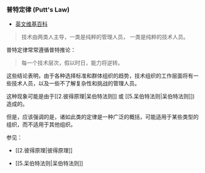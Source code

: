 ### 普特定律 (Putt's Law)

-   [英文维基百科](https://en.wikipedia.org/wiki/Putt%27s_Law_and_the_Successful_Technocrat)
    

> 技术由两类人主导，一类是纯粹的管理人员， 一类是纯粹的技术人员。

普特定律常常遵循普特推论：

> 每一个技术层次，假以时日，能力将逆转。

这些结论表明，由于各种选择标准和群体组织的趋势，技术组织的工作层面将有一些技术人员，以及一些不了解复杂性和挑战的管理人员。

这种现象可能是由于[[2.彼得原理|呆伯特法则]] 或 [[5.呆伯特法则|呆伯特法则]]) 造成的。

但是，应该强调的是，诸如此类的定律是一种广泛的概括，可能适用于某些类型的组织，而不适用于其他组织。

参见：

-   [[2.彼得原理|彼得原理]]
    
-   [[5.呆伯特法则|呆伯特法则]]